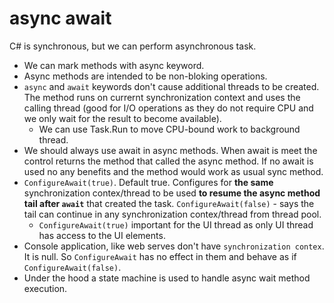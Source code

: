 # async await

C# is synchronous, but we can perform asynchronous task.

- We can mark methods with async keyword.
- Async methods are intended to be non-bloking operations.
- `async` and `await` keywords don't cause additional threads to be created. The method runs on currernt synchronization context and uses the calling thread (good for I/O operations as they do not require CPU and we only wait for the result to become available).
  - We can use Task.Run to move CPU-bound work to background thread.
- We should always use await in async methods. When await is meet the control returns the method that called the async method. If no await is used no any benefits and the method would work as usual sync method.
- `ConfigureAwait(true)`. Default true. Configures for **the same** synchronization contex/thread to be used **to resume the async method tail after `await`** that created the task. `ConfigureAwait(false)` - says the tail can continue in any synchronization contex/thread from thread pool.
  - `ConfigureAwait(true)` important for the UI thread as only UI thread has access to the UI elements.
- Console application, like web serves don't have `synchronization contex`. It is null. So `ConfigureAwait` has no effect in them and behave as if `ConfigureAwait(false)`.
- Under the hood a state machine is used to handle async wait method execution.
